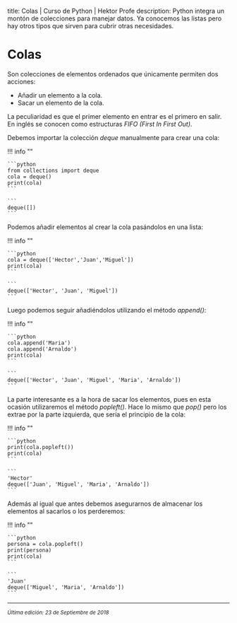 title: Colas | Curso de Python | Hektor Profe
description: Python integra un montón de colecciones para manejar datos. Ya conocemos las listas pero hay otros tipos que sirven para cubrir otras necesidades.

# Colas

Son colecciones de elementos ordenados que únicamente permiten dos acciones:

* Añadir un elemento a la cola.
* Sacar un elemento de la cola.

La peculiaridad es que el primer elemento en entrar es el primero en salir. En inglés se conocen como estructuras *FIFO (First In First Out)*.

Debemos importar la colección *deque* manualmente para crear una cola:

!!! info "" 

    ```python
    from collections import deque
    cola = deque()
    print(cola)
    ```

    ```
    deque([])
    ```

Podemos añadir elementos al crear la cola pasándolos en una lista:

!!! info "" 

    ```python
    cola = deque(['Hector','Juan','Miguel'])
    print(cola)
    ```

    ```
    deque(['Hector', 'Juan', 'Miguel'])
    ```

Luego podemos seguir añadiéndolos utilizando el método *append()*:

!!! info "" 

    ```python
    cola.append('Maria')
    cola.append('Arnaldo')
    print(cola)
    ```

    ```
    deque(['Hector', 'Juan', 'Miguel', 'Maria', 'Arnaldo'])
    ```

La parte interesante es a la hora de sacar los elementos, pues en esta ocasión utilizaremos el método *popleft()*. Hace lo mismo que *pop()* pero los extrae por la parte izquierda, que sería el principio de la cola:

!!! info "" 

    ```python
    print(cola.popleft())
    print(cola)
    ```

    ```
    'Hector'
    deque(['Juan', 'Miguel', 'Maria', 'Arnaldo'])
    ```

Además al igual que antes debemos asegurarnos de almacenar los elementos al sacarlos o los perderemos:

!!! info "" 

    ```python
    persona = cola.popleft()
    print(persona)
    print(cola)
    ```

    ```
    'Juan'
    deque(['Miguel', 'Maria', 'Arnaldo'])
    ```
___
<small class="edited"><i>Última edición: 23 de Septiembre de 2018</i></small>